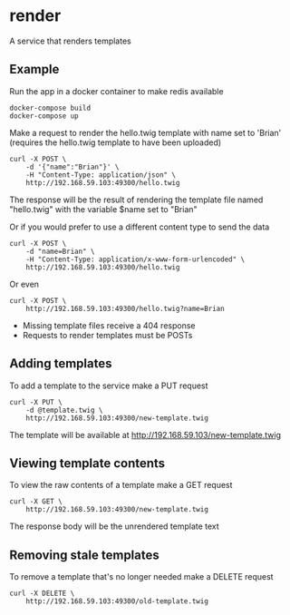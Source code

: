 # render
A service that renders templates

## Example

Run the app in a docker container to make redis available
    
    docker-compose build
    docker-compose up

Make a request to render the hello.twig template with name set to 'Brian' (requires the hello.twig template to have been uploaded)

    curl -X POST \
        -d '{"name":"Brian"}' \
        -H "Content-Type: application/json" \
        http://192.168.59.103:49300/hello.twig
    
The response will be the result of rendering the template file named "hello.twig" with the variable $name set to "Brian"

Or if you would prefer to use a different content type to send the data

    curl -X POST \
        -d "name=Brian" \
        -H "Content-Type: application/x-www-form-urlencoded" \
        http://192.168.59.103:49300/hello.twig
    
Or even
    
    curl -X POST \
        http://192.168.59.103:49300/hello.twig?name=Brian


* Missing template files receive a 404 response 
* Requests to render templates must be POSTs

## Adding templates

To add a template to the service make a PUT request

    curl -X PUT \
        -d @template.twig \
        http://192.168.59.103:49300/new-template.twig
        
The template will be available at http://192.168.59.103/new-template.twig

## Viewing template contents

To view the raw contents of a template make a GET request

    curl -X GET \
        http://192.168.59.103:49300/new-template.twig
        
The response body will be the unrendered template text

## Removing stale templates

To remove a template that's no longer needed make a DELETE request

    curl -X DELETE \
        http://192.168.59.103:49300/old-template.twig
